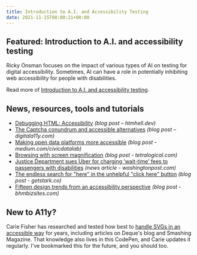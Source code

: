 ```yaml
---
title: Introduction to A.I. and Accessibility Testing
date: 2021-11-15T08:00:21+00:00
---
```


## Featured: Introduction to A.I. and accessibility testing

Ricky Onsman focuses on the impact of various types of AI on testing for digital accessibility. Sometimes, AI can have a role in potentially inhibiting web accessibility for people with disabilities.

Read more of [Introduction to A.I. and accessibility testing](https://www.tpgi.com/introduction-to-a-i-and-accessibility-testing/).

## News, resources, tools and tutorials

- [Debugging HTML: Accessibility](https://www.htmhell.dev/tips/debugging-html-accessibility/) *(blog post – htmhell.dev)*
- [The Captcha conundrum and accessible alternatives](https://www.digitala11y.com/the-captcha-conundrum-accessible-alternatives/) *(blog post – digitala11y.com)*
- [Making open data platforms more accessible](https://medium.com/civicdatalab/making-open-data-platforms-more-accessible-e309cc5b8d84) *(blog post - medium.com/civicdatalab)*
- [Browsing with screen magnification](https://tetralogical.com/blog/2021/11/10/browsing-with-screen-magnification/) *(blog post - tetralogical.com)*
- [Justice Department sues Uber for charging ‘wait-time’ fees to passengers with disabilities](https://www.washingtonpost.com/technology/2021/11/10/justice-department-uber-disabilities/) *(news article - washingtonpost.com)*
- [The endless search for "here" in the unhelpful "click here" button](https://www.getstark.co/blog/the-endless-search-for-here-in-the-unhelpful-click-here-button) *(blog post - getstark.co)*
- [Fifteen design trends from an accessibility perspective](https://bhmbizsites.com/a-review-of-15-2020-design-trends-from-an-accessibility-perspective/) *(blog post - bhmbizsites.com)*

## New to A11y?

Carie Fisher has researched and tested how best to [handle SVGs in an accessible way](https://codepen.io/cariefisher/pen/QWpjded) for years, including articles on Deque's blog and Smashing Magazine. That knowledge also lives in this CodePen, and Carie updates it regularly. I've bookmarked this for the future, and you should too.
